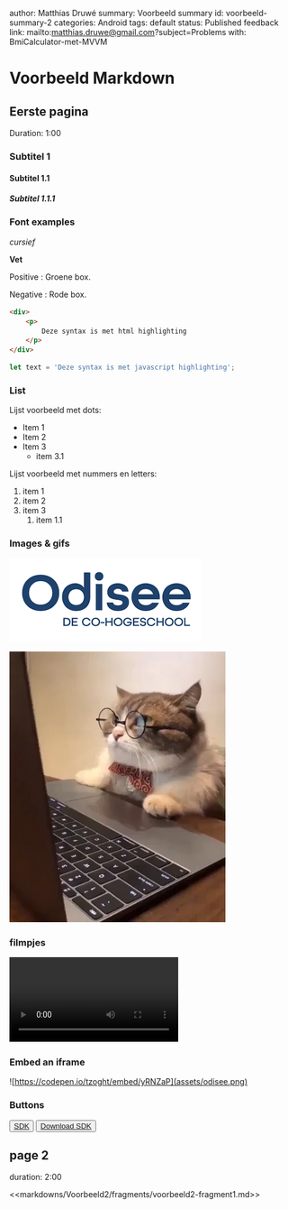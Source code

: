 author: Matthias Druwé
summary: Voorbeeld summary
id: voorbeeld-summary-2
categories: Android
tags: default
status: Published
feedback link: mailto:matthias.druwe@gmail.com?subject=Problems with: BmiCalculator-met-MVVM

# Voorbeeld Markdown

## Eerste pagina
Duration: 1:00

### Subtitel 1

#### Subtitel 1.1

##### Subtitel 1.1.1

### Font examples

*cursief*

**Vet**

Positive
: Groene box.

Negative
: Rode box.


```html
<div>
    <p>
        Deze syntax is met html highlighting
    </p>
</div>
```


```javascript
let text = 'Deze syntax is met javascript highlighting';
```

### List

Lijst voorbeeld met dots:
* Item 1
* Item 2
* Item 3
    * item 3.1

Lijst voorbeeld met nummers en letters:
1. item 1
2. item 2
3. item 3
    1. item 1.1

### Images & gifs

![odisee](assets/odisee.png)

![test](assets/giphy.webp)

### filmpjes

<video id="nP-nMZpLM1A"></video>

### Embed an iframe

![https://codepen.io/tzoght/embed/yRNZaP](assets/odisee.png)

### Buttons
<button>[SDK](https://www.google.com)</button>
<button>[Download SDK](https://www.google.com)</button>

## page 2
duration: 2:00
    
<<markdowns/Voorbeeld2/fragments/voorbeeld2-fragment1.md>>